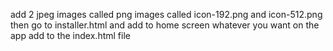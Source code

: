 add 2 jpeg images called png images called icon-192.png and icon-512.png then go to installer.html and add to home screen
whatever you want on the app add to the index.html file
